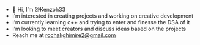 - 👋 Hi, I’m @Kenzoh33
- I’m interested in creating projects and working on creative development
- I’m currently learning c++ and trying to enter and finesse the DSA of it
- I’m looking to meet creators and discuss ideas based on the projects
- Reach me at rochakghimire2@gmail.com

<!---
Kenzoh33/Kenzoh33 is a ✨ special ✨ repository because its `README.md` (this file) appears on your GitHub profile.
You can click the Preview link to take a look at your changes.
--->

